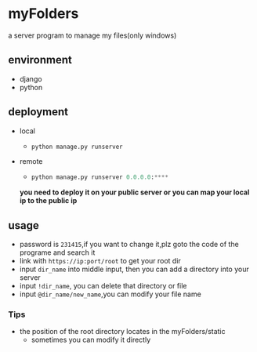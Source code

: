 # myFolders
a server program to manage my files(only windows)

## environment
+ django
+ python

## deployment
+ local
  - ```python
    python manage.py runserver
    ```
+ remote
  - ```python
    python manage.py runserver 0.0.0.0:****
    ```
  **you need to deploy it on your public server or you can map your local ip to the public ip**

## usage
+ password is `231415`,if you want to change it,plz goto the code of the programe and search it
+ link with `https://ip:port/root` to get your root dir
+ input `dir_name` into middle input, then you can add a directory into your server
+ input `!dir_name`, you can delete that directory or file
+ input `@dir_name/new_name`,you can modify your file name

### Tips
+ the position of the root directory locates in the myFolders/static
  - sometimes you can modify it directly
